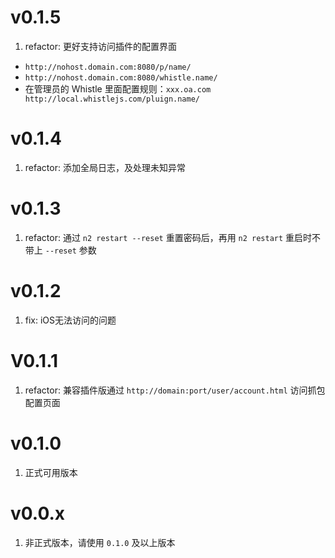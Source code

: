 # v0.1.5
1. refactor: 更好支持访问插件的配置界面
  - `http://nohost.domain.com:8080/p/name/`
  - `http://nohost.domain.com:8080/whistle.name/`
  - 在管理员的 Whistle 里面配置规则：`xxx.oa.com http://local.whistlejs.com/pluign.name/`

# v0.1.4
1. refactor: 添加全局日志，及处理未知异常

# v0.1.3
1. refactor: 通过 `n2 restart --reset` 重置密码后，再用 `n2 restart` 重启时不带上 `--reset` 参数

# v0.1.2
1. fix: iOS无法访问的问题

# V0.1.1
1. refactor: 兼容插件版通过 `http://domain:port/user/account.html` 访问抓包配置页面

# v0.1.0
1. 正式可用版本

# v0.0.x
1. 非正式版本，请使用 `0.1.0` 及以上版本